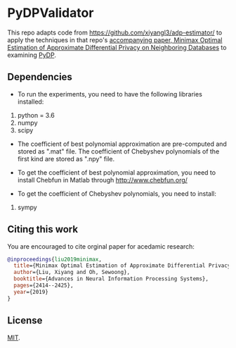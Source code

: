 # PyDPValidator 

This repo adapts code from https://github.com/xiyangl3/adp-estimator/ to apply the techniques in that repo's [accompanying paper, Minimax Optimal Estimation of Approximate Differential Privacy on Neighboring Databases](https://arxiv.org/abs/1905.10335) to examining [PyDP](https://github.com/OpenMined/PyDP).
## Dependencies

* To run the experiments, you need to have the following libraries installed:
    
1. python = 3.6
2. numpy
3. scipy

* The coefficient of best polynomial approximation are pre-computed and stored as ".mat" file. The coefficient of Chebyshev polynomials of the first kind are stored as ".npy" file. 

* To get the coefficient of best polynomial approximation, you need to install Chebfun in Matlab through http://www.chebfun.org/

* To get the coefficient of Chebyshev polynomials, you need to install:

1. sympy


## Citing this work

You are encouraged to cite orginal paper for acedamic research:

```bibtex
@inproceedings{liu2019minimax,
  title={Minimax Optimal Estimation of Approximate Differential Privacy on Neighboring Databases},
  author={Liu, Xiyang and Oh, Sewoong},
  booktitle={Advances in Neural Information Processing Systems},
  pages={2414--2425},
  year={2019}
}
```

## License
[MIT](https://github.com/xiyangl3/adp-estimator/blob/master/LICENSE).

